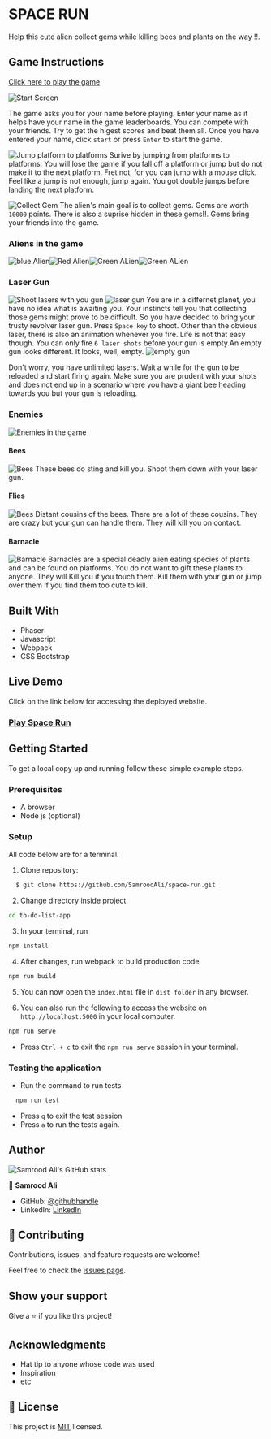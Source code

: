 # SPACE RUN
  Help this cute alien collect gems while killing bees and plants on the way !!.

## Game Instructions
[Click here to play the game](https://github.com/SamroodAli/space-run.git/)</p>

![Start Screen](screenshots/startScreen.png)

The game asks you for your name before playing. Enter your name as it helps have your name in the game leaderboards. You can compete with your friends. Try to get the higest scores and beat them all.
Once you have entered your name, click `start` or press `Enter` to start the game.

![Jump platform to platforms](screenshots/jumpPlatforms.png)
Surive by jumping from platforms to platforms. You will lose the game if you fall off a platform or jump but do not make it to the next platform. Fret not, for you can jump with a mouse click. Feel like a jump is not enough, jump again. You got double jumps before landing the next platform.


![Collect Gem](screenshots/collectGem.png)
The alien's main goal is to collect gems. Gems are worth `10000` points. There is also a suprise hidden in these gems!!. Gems bring your friends into the game.

### Aliens in the game
![blue Alien](src/assets/player/Blue/alienBlue_front.png)![Red Alien](src/assets/player/Blue/../Pink/alienPink_front.png)![Green ALien](src/assets/player/Yellow/alienYellow_front.png)![Green ALien](src/assets/player/Green/alienGreen_front.png)


### Laser Gun
![Shoot lasers with you gun](screenshots/shootLasers.png)
![laser gun](src/assets/laser/raygunBig.png)
You are in a differnet planet, you have no idea what is awaiting you. Your instincts tell you that collecting those gems might prove to be difficult. So you have decided to bring your trusty revolver laser gun. Press `Space key` to shoot. Other than the obvious laser, there is also an animation whenever you fire.
Life is not that easy though. You can only fire `6 laser shots` before your gun is empty.An empty gun looks different. It looks, well, empty.
![empty gun](src/assets/laser/raygunPurpleBig.png)

Don't worry, you have unlimited lasers. Wait a while for the gun to be reloaded and start firing again. Make sure you are prudent with your shots and does not end up in a scenario where you have a giant bee heading towards you but your gun is reloading.
### Enemies
![Enemies in the game](screenshots/enemies.png)
#### Bees
![Bees](src/assets/enemies/bee.png)
These bees do sting and kill you. Shoot them down with your laser gun.
#### Flies
![Bees](src/assets/enemies/fly.png)
Distant cousins of the bees. There are a lot of these cousins. They are crazy but your gun can handle them. They will kill you on contact.

#### Barnacle
![Barnacle](src/assets/enemeies/../enemies/barnacle.png)
Barnacles are a special deadly alien eating species of plants and can be found on platforms. You do not want to gift these plants to anyone. They will Kill you if you touch them. Kill them with your gun or jump over them if you find them too cute to kill.
## Built With
- Phaser  
- Javascript
- Webpack
- CSS Bootstrap

## Live Demo

Click on the link below for accessing the deployed website.
### [Play Space Run](https://github.com/SamroodAli/space-run.git/)</p>


## Getting Started

To get a local copy up and running follow these simple example steps.

### Prerequisites
- A browser
- Node js (optional)

### Setup

All code below are for a terminal.

1. Clone repository: 
```sh
  $ git clone https://github.com/SamroodAli/space-run.git
```
2. Change directory inside project
```sh
cd to-do-list-app
```
3. In your terminal, run 
```sh
npm install
```
4. After changes, run webpack to build production code.
```sh
npm run build
```
5. You can now open the `index.html` file in `dist folder` in any browser.
   
6. You can also run the following to access the website on `http://localhost:5000` in your local computer.
```sh
npm run serve
```
* Press `Ctrl + c` to exit the `npm run serve` session in your terminal.

### Testing the application

* Run the command to run tests
```sh
  npm run test
```
* Press `q` to exit the test session
* Press `a` to run the tests again.

## Author

![Samrood Ali's GitHub stats](https://github-readme-stats.vercel.app/api?username=SamroodAli&count_private=true&theme=dark&show_icons=true)

👤 **Samrood Ali**
- GitHub: [@githubhandle](https://github.com/SamroodAli)
- LinkedIn: [LinkedIn](https://www.linkedin.com/in/samrood-ali/)

## 🤝 Contributing

Contributions, issues, and feature requests are welcome!

Feel free to check the [issues page](https://github.com/SamroodAli/space-run/issues).

## Show your support

Give a ⭐️ if you like this project!

## Acknowledgments

- Hat tip to anyone whose code was used
- Inspiration
- etc

## 📝 License

This project is [MIT](/LICENSE) licensed.
